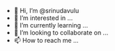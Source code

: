 - 👋 Hi, I’m @srinudavulu
- 👀 I’m interested in ...
- 🌱 I’m currently learning ...
- 💞️ I’m looking to collaborate on ...
- 📫 How to reach me ...

<!---
srinudavulu/srinudavulu is a ✨ special ✨ repository because its `README.md` (this file) appears on your GitHub profile.
You can click the Preview link to take a look at your changes.
--->
